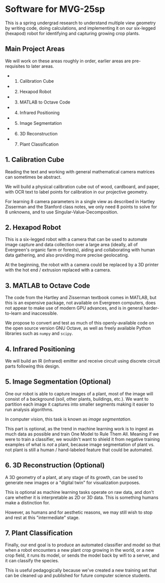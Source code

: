# Software for MVG-25sp

This is a spring undergrad research to understand
multiple view geometry by writing code, doing calculations,
and implementing it on our six-legged (hexapod) robot
for identifying and capturing growing crop plants.

## Main Project Areas

We will work on these areas roughly in order,
earlier areas are pre-requisites to later areas.

* 1. Calibration Cube
* 2. Hexapod Robot
* 3. MATLAB to Octave Code
* 4. Infrared Positioning
* 5. Image Segmentation
* 6. 3D Reconstruction
* 7. Plant Classification

## 1. Calibration Cube

Reading the text and working with general mathematical
camera matrices can sometimes be abstract.

We will build a physical calibration cube out of wood,
cardboard, and paper, with OCR text to label points
for calibration in our projective geometry.

For learning 8 camera parameters in a single view as
described in Hartley Zisserman and the Stanford class notes,
we only need 8 points to solve for 8 unknowns, and to use
Singular-Value-Decomposition.

## 2. Hexapod Robot

This is a six-legged robot with a camera that can be used to
automate image capture and data collection over a large area
(ideally, all of Evergreen's organic farm or forests), aiding
and collaborating with human data gathering, and also providing
more precise geolocating.

At the beginning, the robot with a camera could be replaced by
a 3D printer with the hot end / extrusion replaced with a camera.

## 3. MATLAB to Octave Code

The code from the Hartley and Zisserman textbook comes in MATLAB,
but this is an expensive package, not available on Evergreen
computers, does not appear to make use of modern GPU advances,
and is in general harder-to-learn and inaccessible.

We propose to convert and test as much of this openly-available
code on the open source version GNU Octave, as well as 
freely available Python libraries such as `numpy` and `scipy`.

## 4. Infrared Positioning 

We will build an IR (infrared) emitter and receive circuit
using discrete circuit parts following this design.

## 5. Image Segmentation (Optional)

One our robot is able to capture images of a plant,
most of the image will consist of a background (soil,
other plants, buildings, etc.). We want to partition
each image it captures into smaller segments making it easier to  
run analysis algorithms.

In computer vision, this task is known as *image segmentation*.

This part is optional, as the trend in machine learning work is
to ingest as much data as possible and train One Model to
Rule Them All. Meaning if we were to train a classifier,
we wouldn't want to shield it from negative training examples of
what is *not* a plant, because image segmentation of
plant vs. not plant is still a human / hand-labeled feature
that could be automated.

## 6. 3D Reconstruction  (Optional)

A 3D geometry of a plant, at any stage of its growth,
can be used to generate new images or a "digital twin"
for visualization purposes.

This is optional as machine learning tasks operate on
raw data, and don't care whether it is interpretable as
2D or 3D data. This is something humans make a distinction for.

However, as humans and for aesthetic reasons, we may still
wish to stop and rest at this "intermediate" stage.

## 7. Plant Classification

Finally, our end goal is to produce an automated classifier
and model
so that when a robot encounters a new plant crop growing in the
world, or a new crop field, it runs its model,
or sends the model back by wifi
to a server, and it can classify the species.

This is useful pedagogically because we've created a new
training set that can be cleaned up and published for
future computer science students.
